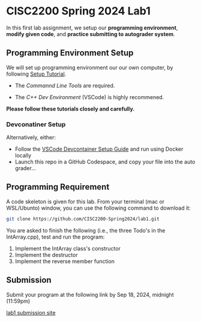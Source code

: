 # CISC2200 Spring 2024 Lab1

In this first lab assignment, we setup our **programming environment**, **modify given code**,
and **practice submitting to autograder system**.

## Programming Environment Setup

We will set up programming environment our our own computer, by following [Setup Tutorial](https://eecs280staff.github.io/tutorials/).

- The _Commannd Line Tools_ are required.

- The _C++ Dev Environment_ (VSCode) is highly recommened.

**Please follow these tutorials closely and carefully.**

### Devconatiner Setup

Alternatively, either:

- Follow the [VSCode Devcontainer Setup Guide](https://code.visualstudio.com/docs/devcontainers/containers) and run using Docker locally
- Launch this repo in a GitHub Codespace, and copy your file into the auto grader...

## Programming Requirement

A code skeleton is given for this lab. From your terminal (mac or WSL/Ubunto) window, you can use the following command to download it:

```bash
git clone https://github.com/CISC2200-Spring2024/lab1.git
```

You are asked to finish the following (i.e., the three Todo's in the IntArray.cpp), test and run the program:

1. Implement the IntArray class's constructor
2. Implement the destructor
3. Implement the reverse member function

## Submission

Submit your program at the following link by Sep 18, 2024, midnight (11:59pm)

[lab1 submission site](https://storm.cis.fordham.edu:8443/web/course/90)
